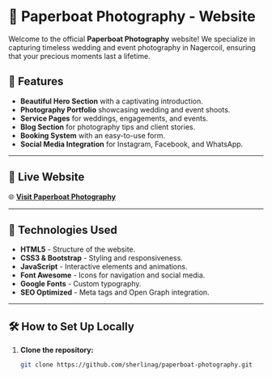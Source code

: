 # 📸 Paperboat Photography - Website

Welcome to the official **Paperboat Photography** website! We specialize in capturing timeless wedding and event photography in Nagercoil, ensuring that your precious moments last a lifetime.

## 🌟 Features
- **Beautiful Hero Section** with a captivating introduction.
- **Photography Portfolio** showcasing wedding and event shoots.
- **Service Pages** for weddings, engagements, and events.
- **Blog Section** for photography tips and client stories.
- **Booking System** with an easy-to-use form.
- **Social Media Integration** for Instagram, Facebook, and WhatsApp.

---

## 🚀 Live Website
🌐 **[Visit Paperboat Photography](https://paperboatphotography.in/)**  

---

## 🎨 Technologies Used
- **HTML5** - Structure of the website.
- **CSS3 & Bootstrap** - Styling and responsiveness.
- **JavaScript** - Interactive elements and animations.
- **Font Awesome** - Icons for navigation and social media.
- **Google Fonts** - Custom typography.
- **SEO Optimized** - Meta tags and Open Graph integration.

---

## 🛠️ How to Set Up Locally
1. **Clone the repository:**
   ```sh
   git clone https://github.com/sherlinag/paperboat-photography.git

